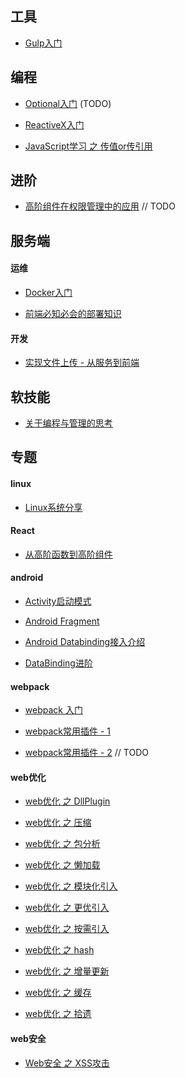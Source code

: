 ## 工具

* [Gulp入门](http://www.jianshu.com/p/73e64656a244)

## 编程

* [Optional入门]() (TODO)

* [ReactiveX入门](http://yl33643.coding.me/2017/09/19/2017-09-19-reactivex-introduction/)

* [JavaScript学习 之 传值or传引用](http://yl33643.coding.me/2017/05/19/2017-05-19-javascript-pass-by-value-or-reference/)

## 进阶

* [高阶组件在权限管理中的应用]() // TODO

## 服务端

#### 运维

* [Docker入门](http://yl33643.coding.me/2017/10/13/2017-10-13-docker-introduction/)

* [前端必知必会的部署知识](http://yl33643.coding.me/2017/09/08/2017-09-08-deploy-things-web-developer-need-know/)

#### 开发

* [实现文件上传 - 从服务到前端](http://yl33643.coding.me/2017/09/12/2017-09-12-file-upload-service-from-end-to-front/)

## 软技能

* [关于编程与管理的思考](http://yl33643.coding.me/2016/10/19/2016-10-19-coding-and-management/)

## 专题

#### linux

* [Linux系统分享](http://www.jianshu.com/p/c07b2a8af5d5)

#### React

* [从高阶函数到高阶组件](https://zjafei.coding.me/2017/11/15/%E4%BB%8E%E9%AB%98%E9%98%B6%E5%87%BD%E6%95%B0%E5%88%B0%E9%AB%98%E9%98%B6%E7%BB%84%E4%BB%B6/)

#### android

* [Activity启动模式](http://remer.coding.me/2017/11/13/Activity%E5%90%AF%E5%8A%A8%E6%A8%A1%E5%BC%8F/)

* [Android Fragment](http://remer.coding.me/2017/11/20/Fragment/)

* [Android Databinding接入介绍](http://remer.coding.me/2017/11/20/DataBinding%E6%8E%A5%E5%85%A5%E4%BB%8B%E7%BB%8D/)

* [DataBinding进阶](http://remer.coding.me/2017/11/20/DataBinding%E5%AF%BC%E5%8C%85/)

#### webpack

* [webpack 入门](http://www.jianshu.com/p/943a47cb3088)

* [webpack常用插件 - 1](https://zjafei.coding.me/2017/11/05/webpack%E7%9A%84%E5%B8%B8%E7%94%A8%E6%8F%92%E4%BB%B6/)

* [webpack常用插件 - 2]() // TODO

#### web优化

* [web优化 之 DllPlugin](http://yl33643.coding.me/2017/10/12/2017-10-12-web-optimization-dllplugin/)

* [web优化 之 压缩](http://yl33643.coding.me/2017/10/13/2017-10-13-web-optimization-gzip/)

* [web优化 之 包分析](http://yl33643.coding.me/2017/11/07/2017-11-07-web-optimization-bundle-analyze/)

* [web优化 之 懒加载](http://yl33643.coding.me/2017/11/07/2017-11-07-web-optimization-lazy-loading/)

* [web优化 之 模块化引入](http://yl33643.coding.me/2017/11/06/2017-11-06-web-optimization-import-as-required/)

* [web优化 之 更优引入](http://yl33643.coding.me/2017/11/07/2017-11-07-web-optimization-optimized-import/)

* [web优化 之 按需引入](http://yl33643.coding.me/2017/11/14/2017-11-14-web-optimization-import-as-required/)

* [web优化 之 hash](http://yl33643.coding.me/2017/11/08/2017-11-08-web-optimization-incremental-hash/)

* [web优化 之 增量更新](http://yl33643.coding.me/2017/11/13/2017-11-13-web-optimization-incremental-updating/)

* [web优化 之 缓存](http://yl33643.coding.me/2017/11/16/2017-11-16-web-optimization-browser-cache/)

* [web优化 之 拾遗](http://yl33643.coding.me/2017/11/16/2017-11-16-web-optimization-other/)

#### web安全

* [Web安全 之 XSS攻击](http://www.jianshu.com/p/696fd8525530)
